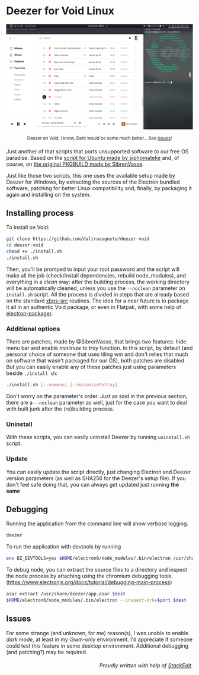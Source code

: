 # Deezer for Void Linux

![Screenshot of Deezer Desktop running on Void Linux with the media player integration visible](screenshot.png)
<div align="center"><sup>Deezer on Void. I know, Dark would be some much better... See <a href="#issues">issues</a>!</sup></div>


Just another of that scripts that ports unsupported software to our free OS paradise. Based on the [script for Ubuntu made by siphomateke](https://github.com/siphomateke/deezer) and, of course, on [the original PKGBUILD made by SibrenVasse](https://aur.archlinux.org/packages/deezer/).

Just like those two scripts, this one uses the available setup made by Deezer for Windows, by extracting the sources of the Electron bundled software, patching for better Linux compatibility and, finally, by packaging it again and installing on the system.

## Installing process

To install on Void:

```bash
git clone https://github.com/daltroaugusto/deezer-void
cd deezer-void
chmod +x ./install.sh
./install.sh
```

Then, you'll be promped to input your root password and the script will make all the job (check/install dependencies, rebuild node_modules), and everything in a *clean* way: after the building process, the working directory will be automatically cleaned, unless you use the `--noclean` parameter on `install.sh` script. All the process is divided in steps that are already based on the standard [xbps-src](https://github.com/void-linux/void-packages/) routines. The idea for a near future is to package it all in an authentic Void package, or even in Flatpak, with some help of [electron-packager](https://github.com/electron/electron-packager).

### Additional options
There are patches, made by @SibrenVasse, that brings two features: hide menu bar and enable *minimize to tray* function. In this script, by default (and personal choice of someone that uses tiling wm and don't relies that much on software that wasn't packaged for our OS), both patches are disabled. But you can easily enable any of these patches just using parameters beside `./install sh`:
```bash
./install.sh [--nomenu] [--minimizetotray]
```
Don't worry on the parameter's order. Just as said in the previous section, there are a `--noclean` parameter as well, just for the case you want to deal with built junk after the (re)building process.


### Uninstall
With these scripts, you can easily uninstall Deezer by running `uninstall.sh` script. 

### Update
You can easily update the script directly, just changing Electron and Deezer version parameters (as well as SHA256 for the Deezer's setup file). If you don't feel safe doing that, you can always get updated just running **the same** 

## Debugging

Running the application from the command line will show verbose logging.

```bash
deezer
```

To run the application with devtools by running

```bash
env DZ_DEVTOOLS=yes $HOME/electron6/node_modules/.bin/electron /usr/share/deezer/app.asar
```

To debug node, you can extract the source files to a directory and inspect the node process by attaching using the chromium debugging tools. (<https://www.electronjs.org/docs/tutorial/debugging-main-process>)

```bash
asar extract /usr/share/deezer/app.asar $dest
$HOME/electron6/node_modules/.bin/electron --inspect-brk=$port $dest
```
## Issues
For some strange (and unknown, for me) reason(s), I was unable to enable *dark mode*, at least in my i3wm-only environment. I'd appreciate if someone could test this feature in some desktop environment. Additional debugging (and patching?) may be required.


<div align="right"><h6>Proudly written with help of <a href="https://github.com/benweet/stackedit">StackEdit</a>.</h6></div>
